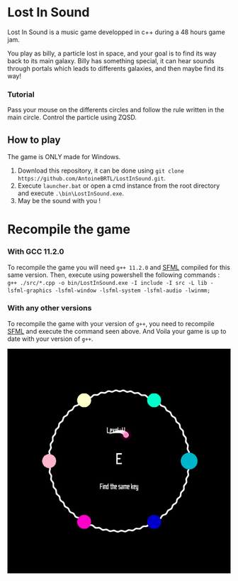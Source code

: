 # Lost In Sound

Lost In Sound is a music game developped in c++ during a 48 hours game jam.

You play as billy, a particle lost in space, and your goal is to find its way back to its main galaxy.
Billy has something special, it can hear sounds through portals which leads to differents galaxies, and then maybe find its way!

### Tutorial ###
Pass your mouse on the differents circles and follow the rule written in the main circle.
Control the particle using ZQSD.

## How to play ##

The game is ONLY made for Windows.

1. Download this repository, it can be done using `git clone https://github.com/AntoineBRTL/LostInSound.git`.
2. Execute `launcher.bat` or open a cmd instance from the root directory and execute `.\bin\LostInSound.exe`.
3. May be the sound with you !

# Recompile the game #

### With GCC 11.2.0 ###

To recompile the game you will need `g++ 11.2.0` and [SFML](https://www.sfml-dev.org/) compiled for this same version.
Then, execute using powershell the following commands : 
`g++ ./src/*.cpp -o bin/LostInSound.exe -I include -I src -L lib -lsfml-graphics -lsfml-window -lsfml-system -lsfml-audio -lwinmm;`

### With any other versions ###

To recompile the game with your version of `g++`, you need to recompile [SFML](https://www.sfml-dev.org/tutorials/2.0/compile-with-cmake.php) and execute the command seen above. And Voila your game is up to date with your version of `g++`.

![alt text](./image.png)
